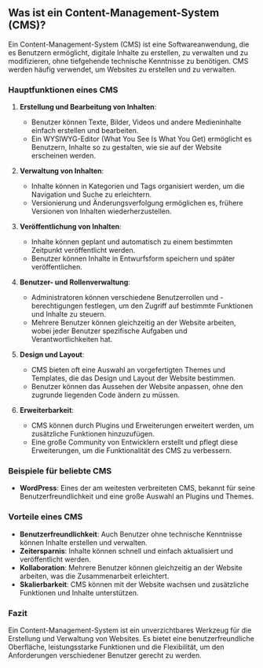 ## Was ist ein Content-Management-System (CMS)?

Ein Content-Management-System (CMS) ist eine Softwareanwendung, die es Benutzern ermöglicht, digitale Inhalte zu erstellen, zu verwalten und zu modifizieren, ohne tiefgehende technische Kenntnisse zu benötigen. CMS werden häufig verwendet, um Websites zu erstellen und zu verwalten.

### Hauptfunktionen eines CMS

1. **Erstellung und Bearbeitung von Inhalten**:
   - Benutzer können Texte, Bilder, Videos und andere Medieninhalte einfach erstellen und bearbeiten.
   - Ein WYSIWYG-Editor (What You See Is What You Get) ermöglicht es Benutzern, Inhalte so zu gestalten, wie sie auf der Website erscheinen werden.

2. **Verwaltung von Inhalten**:
   - Inhalte können in Kategorien und Tags organisiert werden, um die Navigation und Suche zu erleichtern.
   - Versionierung und Änderungsverfolgung ermöglichen es, frühere Versionen von Inhalten wiederherzustellen.

3. **Veröffentlichung von Inhalten**:
   - Inhalte können geplant und automatisch zu einem bestimmten Zeitpunkt veröffentlicht werden.
   - Benutzer können Inhalte in Entwurfsform speichern und später veröffentlichen.

4. **Benutzer- und Rollenverwaltung**:
   - Administratoren können verschiedene Benutzerrollen und -berechtigungen festlegen, um den Zugriff auf bestimmte Funktionen und Inhalte zu steuern.
   - Mehrere Benutzer können gleichzeitig an der Website arbeiten, wobei jeder Benutzer spezifische Aufgaben und Verantwortlichkeiten hat.

5. **Design und Layout**:
   - CMS bieten oft eine Auswahl an vorgefertigten Themes und Templates, die das Design und Layout der Website bestimmen.
   - Benutzer können das Aussehen der Website anpassen, ohne den zugrunde liegenden Code ändern zu müssen.

6. **Erweiterbarkeit**:
   - CMS können durch Plugins und Erweiterungen erweitert werden, um zusätzliche Funktionen hinzuzufügen.
   - Eine große Community von Entwicklern erstellt und pflegt diese Erweiterungen, um die Funktionalität des CMS zu verbessern.

### Beispiele für beliebte CMS

- **WordPress**: Eines der am weitesten verbreiteten CMS, bekannt für seine Benutzerfreundlichkeit und eine große Auswahl an Plugins und Themes.


### Vorteile eines CMS

- **Benutzerfreundlichkeit**: Auch Benutzer ohne technische Kenntnisse können Inhalte erstellen und verwalten.
- **Zeitersparnis**: Inhalte können schnell und einfach aktualisiert und veröffentlicht werden.
- **Kollaboration**: Mehrere Benutzer können gleichzeitig an der Website arbeiten, was die Zusammenarbeit erleichtert.
- **Skalierbarkeit**: CMS können mit der Website wachsen und zusätzliche Funktionen und Inhalte unterstützen.

### Fazit

Ein Content-Management-System ist ein unverzichtbares Werkzeug für die Erstellung und Verwaltung von Websites. Es bietet eine benutzerfreundliche Oberfläche, leistungsstarke Funktionen und die Flexibilität, um den Anforderungen verschiedener Benutzer gerecht zu werden.
